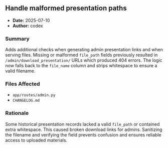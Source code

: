 ## Handle malformed presentation paths

- **Date:** 2025-07-10
- **Author:** codex

### Summary
Adds additional checks when generating admin presentation links and when serving
files. Missing or malformed `file_path` fields previously resulted in `/admin/download_presentation/` URLs which produced 404 errors. The logic now falls back to the `file_name` column and strips whitespace to ensure a valid filename.

### Files Affected
- `app/routes/admin.py`
- `CHANGELOG.md`

### Rationale
Some historical presentation records lacked a valid `file_path` or contained
extra whitespace. This caused broken download links for admins. Sanitizing the
filename and verifying the field prevents confusion and ensures reliable access
to uploaded materials.
